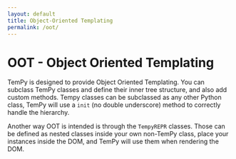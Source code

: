 ```yaml
---
layout: default
title: Object-Oriented Templating
permalink: /oot/
---
```


# OOT - Object Oriented Templating

TemPy is designed to provide Object Oriented Templating. You can subclass TemPy classes and define their inner tree structure, and also add custom methods.
Tempy classes can be subclassed as any other Python class, TemPy will use a `init` (no double underscore) method to correctly handle the hierarchy.

Another way OOT is intended is through the `TempyREPR` classes. Those can be defined as nested classes inside your own non-TemPy class, place your instances inside the DOM, and TemPy will use them when rendering the DOM.
